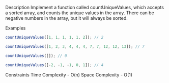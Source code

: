 Description
Implement a function called countUniqueValues, which accepts a sorted array, and counts the unique values in the array. There can be negative numbers in the array, but it will always be sorted.

Examples

```js
countUniqueValues([1, 1, 1, 1, 1, 2]); // 2

countUniqueValues([1, 2, 3, 4, 4, 4, 7, 7, 12, 12, 13]); // 7

countUniqueValues([]); // 0

countUniqueValues([-2, -1, -1, 0, 1]); // 4
```

Constraints
Time Complexity - O(n)
Space Complexity - O(1)
